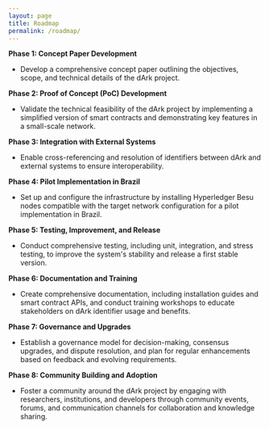 ```yaml
---
layout: page
title: Roadmap
permalink: /roadmap/
---
```



**Phase 1: Concept Paper Development**
- Develop a comprehensive concept paper outlining the objectives, scope, and technical details of the dArk project.

**Phase 2: Proof of Concept (PoC) Development**
- Validate the technical feasibility of the dArk project by implementing a simplified version of smart contracts and demonstrating key features in a small-scale network.

**Phase 3: Integration with External Systems**
- Enable cross-referencing and resolution of identifiers between dArk and external systems to ensure interoperability.

**Phase 4: Pilot Implementation in Brazil**
- Set up and configure the infrastructure by installing Hyperledger Besu nodes compatible with the target network configuration for a pilot implementation in Brazil.

**Phase 5: Testing, Improvement, and Release**
- Conduct comprehensive testing, including unit, integration, and stress testing, to improve the system's stability and release a first stable version.

**Phase 6: Documentation and Training**
- Create comprehensive documentation, including installation guides and smart contract APIs, and conduct training workshops to educate stakeholders on dArk identifier usage and benefits.

**Phase 7: Governance and Upgrades**
- Establish a governance model for decision-making, consensus upgrades, and dispute resolution, and plan for regular enhancements based on feedback and evolving requirements.

**Phase 8: Community Building and Adoption**
- Foster a community around the dArk project by engaging with researchers, institutions, and developers through community events, forums, and communication channels for collaboration and knowledge sharing.